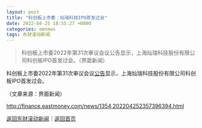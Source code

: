 ```yaml
---
layout: post
title: "科创板上市委：灿瑞科技IPO首发过会"
date: 2022-04-25 18:55:27 +0800
categories: emnews
tags: 东财滚动新闻
---
```

> 科创板上市委2022年第31次审议会议公告显示，上海灿瑞科技股份有限公司科创板IPO首发过会。（界面新闻）

<p>科创板上市委2022年第31次审议会议<span id="Info.3332"><a href="http://data.eastmoney.com/notices/" class="infokey">公告</a></span>显示，上海灿瑞科技股份有限公司科创板IPO首发过会。</p><p class="em_media">（文章来源：界面新闻）</p>

<http://finance.eastmoney.com/news/1354,202204252357396394.html>

[返回东财滚动新闻](//finews.withounder.com/emnews/)｜[返回首页](//finews.withounder.com/)